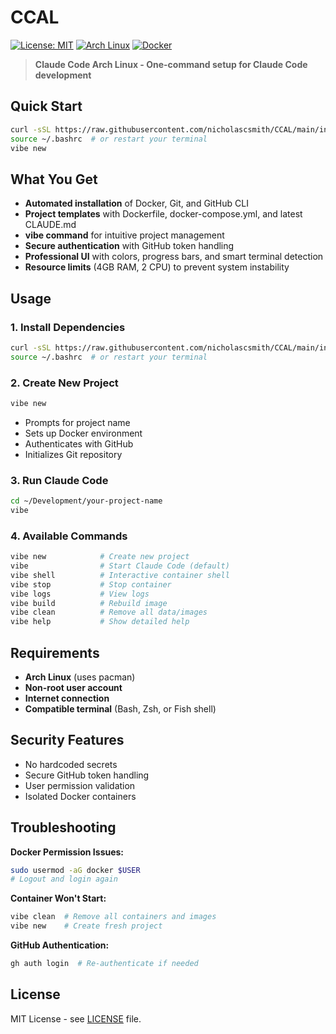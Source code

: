 # CCAL

[![License: MIT](https://img.shields.io/badge/License-MIT-yellow.svg)](https://opensource.org/licenses/MIT)
[![Arch Linux](https://img.shields.io/badge/Arch-Linux-blue.svg)](https://archlinux.org/)
[![Docker](https://img.shields.io/badge/Docker-Compose-blue.svg)](https://docker.com/)

> **Claude Code Arch Linux - One-command setup for Claude Code development**

## Quick Start

```bash
curl -sSL https://raw.githubusercontent.com/nicholascsmith/CCAL/main/install.sh | bash
source ~/.bashrc  # or restart your terminal
vibe new
```

## What You Get

- **Automated installation** of Docker, Git, and GitHub CLI
- **Project templates** with Dockerfile, docker-compose.yml, and latest CLAUDE.md
- **vibe command** for intuitive project management
- **Secure authentication** with GitHub token handling
- **Professional UI** with colors, progress bars, and smart terminal detection
- **Resource limits** (4GB RAM, 2 CPU) to prevent system instability

## Usage

### 1. Install Dependencies
```bash
curl -sSL https://raw.githubusercontent.com/nicholascsmith/CCAL/main/install.sh | bash
source ~/.bashrc  # or restart your terminal
```

### 2. Create New Project
```bash
vibe new
```
- Prompts for project name
- Sets up Docker environment
- Authenticates with GitHub
- Initializes Git repository

### 3. Run Claude Code
```bash
cd ~/Development/your-project-name
vibe
```

### 4. Available Commands
```bash
vibe new            # Create new project
vibe                # Start Claude Code (default)
vibe shell          # Interactive container shell
vibe stop           # Stop container
vibe logs           # View logs
vibe build          # Rebuild image
vibe clean          # Remove all data/images
vibe help           # Show detailed help
```

## Requirements

- **Arch Linux** (uses pacman)
- **Non-root user account**
- **Internet connection**
- **Compatible terminal** (Bash, Zsh, or Fish shell)

## Security Features

- No hardcoded secrets
- Secure GitHub token handling
- User permission validation
- Isolated Docker containers

## Troubleshooting

**Docker Permission Issues:**
```bash
sudo usermod -aG docker $USER
# Logout and login again
```

**Container Won't Start:**
```bash
vibe clean  # Remove all containers and images
vibe new    # Create fresh project
```

**GitHub Authentication:**
```bash
gh auth login  # Re-authenticate if needed
```

## License

MIT License - see [LICENSE](LICENSE) file.
